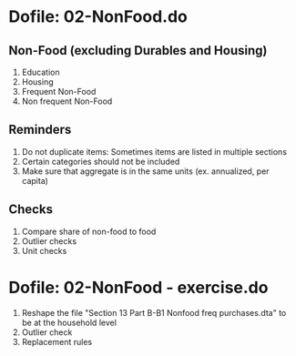 # Dofile: 02-NonFood.do

 ## Non-Food (excluding Durables and Housing)	

1. Education
2. Housing
3. Frequent Non-Food
4. Non frequent Non-Food

 ## Reminders

1. Do not duplicate items: Sometimes items are listed in multiple sections
2. Certain categories should not be included
3. Make sure that aggregate is in the same units (ex. annualized, per capita)


 ## Checks

1. Compare share of non-food to food
2. Outlier checks
3. Unit checks

# Dofile: 02-NonFood - exercise.do

1. Reshape the file "Section 13 Part B-B1 Nonfood freq purchases.dta" to be at the household level
2. Outlier check
3. Replacement rules
